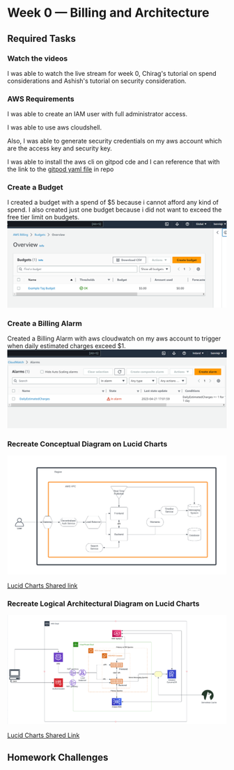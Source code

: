 # Week 0 — Billing and Architecture

## Required Tasks

### Watch the videos
I was able to watch the live stream for week 0, Chirag's tutorial on spend considerations and Ashish's tutorial on security consideration.

### AWS Requirements
I was able to create an IAM user with full administrator access.

I was able to use aws cloudshell.

Also, I was able to generate security credentials on my aws account which are the access key and security key.

I was able to install the aws cli on gitpod cde and I can reference that with the link to the [gitpod yaml file](https://github.com/bennie-jr/aws-bootcamp-cruddur-2023/blob/main/.gitpod.yml) in repo

### Create a Budget
I created a budget with a spend of $5 because i cannot afford any kind of spend. I also created just one budget because i did not want to exceed the free tier limit on budgets.
![proof of budget creation](assets/week0-create%20budget.png)

### Create a Billing Alarm
Created a Billing Alarm with aws cloudwatch on my aws account to trigger when daily estimated charges exceed $1.
![proof of billing alarm](assets/week0-billing%20alarm.png)

### Recreate Conceptual Diagram on Lucid Charts
![Conceptual Diagram on Lucid Charts](assets/Conceptual%20diagram%20lucid%20charts.png)

[Lucid Charts Shared link](https://lucid.app/lucidchart/ae9d7341-75f1-4709-921d-fed233aab17f/edit?viewport_loc=-3758%2C-975%2C2707%2C1387%2C0_0&invitationId=inv_3f9d8550-2fb0-4b79-b5d3-67010a08cb81)

### Recreate Logical Architectural Diagram on Lucid Charts
![Logical Architectural Diagram on Lucid Charts](assets/Week0-logical%20Archictectural%20Diagram.png)

[Lucid Charts Shared Link](https://lucid.app/lucidchart/781b1b56-bd8a-4e3e-8283-902f39c8e213/edit?viewport_loc=162%2C-167%2C2707%2C1387%2C0_0&invitationId=inv_2652ad75-d301-4785-bcc1-be2f2c7387a6)
















## Homework Challenges
